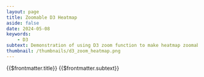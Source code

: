 ```yaml
---
layout: page
title: Zoomable D3 Heatmap
aside: false
date: 2024-05-08
keywords:
    - D3
subtext: Demonstration of using D3 zoom function to make heatmap zoomable and draggable inside container. Scales with screen size.
thumbnail: /thumbnails/d3_zoom_heatmap.png
---
```


<FigureTitle>{{$frontmatter.title}}</FigureTitle>
<SubtitleHeader>{{$frontmatter.subtext}}</SubtitleHeader>
<D3PlotContainer>
  <div ref="svgContainer"></div>
</D3PlotContainer>


<script setup>
import { ref, computed, onMounted, watch, watchEffect, shallowRef } from 'vue';
import * as d3 from 'd3';
import { Legend } from '/components/legend.js';


// DEFINE VARIABLES
const svgContainer = ref(null);
const data = shallowRef([]);

const dataFile = 'https://raw.githubusercontent.com/dms-vep/Nipah_Malaysia_RBP_DMS/master/results/filtered_data/public_filtered/RBP_mutation_effects_cell_entry_CHO-bEFNB3.csv';
//const dataFile = '/data/default_heatmap.csv'

async function fetchData() {
  const csv = await d3.csv(dataFile);
  const array = csv.map((d) => ({
      site: +d.site,
      wildtype: d.wildtype,
      mutant: d.mutant,
    effect: +d.entry_CHO_bEFNB3,
    }));
  data.value = array  
}
fetchData();

const amino_acids = [
  "R", "K", "H", "D", "E", "Q", "N", "S", "T", "Y",
  "W", "F", "A", "I", "L", "M", "V", "G", "P", "C"
];

// DEFINE D3 FUNCTIONS
const margin = { top: 20, right: 20, bottom: 50, left: 50 }; // margin for the SVG
const rowPadding = 30; // amount of padding between the rows
let rows = 4; // number of rows in the heatmap
let paddingValue = 0.1; // padding between the squares in the heatmap
const squareSize = 10;
const color = 'interpolateRdBu'
const min = -4
const max = 4

function colorScale(effect) {
  return d3.scaleDiverging(d3[color]).domain([min, 0, max])(effect);
}

const sites = computed(() => Array.from(new Set(data.value.map(d => +d.site))));

const sitesPerRow = computed(() => Math.ceil(sites.value.length / rows));

const siteRows = computed(() =>
  Array.from({ length: rows }, (_, i) =>
    sites.value.slice(i * sitesPerRow.value, (i + 1) * sitesPerRow.value)
  )
);

const maxSitesInRow = computed(() => Math.max(...siteRows.value.map(row => row.length)));

const innerWidth = computed(() => squareSize * maxSitesInRow.value);

const width = computed(() => innerWidth.value + margin.left + margin.right);

const height = computed(() =>
  squareSize * amino_acids.length * rows +
  margin.top +
  margin.bottom +
  rowPadding * (rows - 1) +
  margin.bottom
);

const innerHeight = computed(() => height.value - margin.top - margin.bottom);

const dataLookup = computed(() =>
  data.value.reduce((lookup, dataPoint) => {
    lookup[`${dataPoint.site}-${dataPoint.mutant}`] = dataPoint;
    return lookup;
  }, {})
);

const wildtypeLookup = computed(() =>
  data.value.reduce((lookup, dataPoint) => {
    lookup[dataPoint.site] = dataPoint.wildtype;
    return lookup;
  }, {})
);

const uniqueWildtypes = computed(() => {
  const map = new Map();
  data.value.forEach(d => {
    if (!map.has(+d.site)) {
      map.set(+d.site, d);
    }
  });
  return map;
});

const xScale = computed(() =>
  d3.scaleBand()
    .domain(Array.from({ length: maxSitesInRow.value }, (_, i) => i))
    .range([0, innerWidth.value])
    .padding(paddingValue)
);

const yScale = computed(() =>
  d3.scaleBand()
    .domain(amino_acids)
    .range([0, squareSize * amino_acids.length])
    .padding(paddingValue)
);

const legend = svg => {
  const g = svg
    .selectAll("g")
    .attr("class", "legend")
    .data(colorScale.value.domain())
    .join("g")
    .attr("transform", (d, i) => `translate(${margin.left + 50}, ${i * 20})`);

  g.append("circle")
    .attr("class", "legendcircle")
    .attr("r", 5)
    .attr("stroke", "currentColor")
    .attr("fill", colorScale.value);

  g.append("text")
    .attr("class", "legend-text")
    .attr("x", 10)
    .attr("dy", "0.1em")
    .text(d => d);
}

function updateHeatmap() {
  console.log('updating heatmap')
  function zoomed(event) {
    chartGroup.attr("transform", event.transform);
  }

  const svg = d3.select(svgContainer.value); // Select the SVG container
  // Append a new SVG element to the container
  const svgElement = svg.append('svg')
    .attr('preserveAspectRatio', "xMinYMin meet")
    .attr('viewBox', `0 0 ${width.value} ${height.value}`)
    .call(d3.zoom().on("zoom", zoomed)); // Add zoom behavior to the SVG

  const chartGroup = svgElement.append('g')
    .attr('transform', `translate(${margin.left}, ${margin.top})`)

  //Plot heatmap squares by row for wrapping
  siteRows.value.forEach((siteRow, rowIndex) => {
    chartGroup.selectAll(`rect-row-${rowIndex}`)
      .data(siteRow.flatMap(site => amino_acids.map(mutant => ({ site, mutant }))))
      .enter()
      .append('rect')
      .attr('x', d => xScale.value(siteRow.indexOf(d.site)))
      .attr('y', d => yScale.value(d.mutant) + (yScale.value.range()[1] + rowPadding) * rowIndex)
      .attr('width', xScale.value.bandwidth())
      .attr('height', yScale.value.bandwidth())
      .attr('fill', d => {
        const key = `${d.site}-${d.mutant}`;
        if (dataLookup.value[key]) {
          return colorScale(+dataLookup.value[key].effect);
        } else {
          return wildtypeLookup.value[d.site] === d.mutant ? 'white' : 'lightgray';
        }
      })

    // Add the wildtype 'X' text to the boxes
    chartGroup.selectAll(`.wildtype-row-${rowIndex}`)
      .data(Array.from(uniqueWildtypes.value.values()).filter(d => siteRow.includes(+d.site)))
      .enter()
      .append('text')
      .attr('class', `wildtype-row`)
      .attr('x', d => xScale.value(siteRow.indexOf(+d.site)) + xScale.value.bandwidth() / 2)
      .attr('y', d => yScale.value(d.wildtype) + (yScale.value.range()[1] + rowPadding) * rowIndex + yScale.value.bandwidth() / 2 + 3)
      .attr('text-anchor', 'middle')
      .text('X');

    const xAxis = d3.axisBottom(xScale.value).tickSizeOuter(0);
    if (siteRow.length <= 50) {
      xAxis.tickFormat(d => siteRow[d]);
    } else {
      xAxis.tickFormat((d, i) => i % 10 === 0 ? siteRow[d] : '');
    }
    
    // add the x-axis to the chart
    chartGroup.append('g')
      .attr('class', `x-axis-row`)
      .attr('transform', `translate(0, ${(yScale.value.range()[1] + rowPadding) * rowIndex + yScale.value.range()[1]})`)
      .call(xAxis)
      .selectAll('text')
      .attr('dx', '-7px')
      .attr('dy', '-5px');

    // add the y-axis to the chart
    chartGroup.append('g')
      .attr('class', `y-axis-row`)
      .attr('transform', `translate(0, ${(yScale.value.range()[1] + rowPadding) * rowIndex})`)
      .call(d3.axisLeft(yScale.value).tickSizeOuter(0));
    });
    // Add the row title
    chartGroup.append('text')
      .attr('class', 'axis-title-x')
      .attr('x', innerWidth.value / 2)
      .attr('y', innerHeight.value - 10)
      .text('Site');

    // Add the column title
    chartGroup.append('text')
      .attr('class', 'axis-title-y')
      .attr('x', -innerHeight.value / 2)
      .attr('y', -margin.left)
      .attr('dy', '1em')
      .text('Amino Acid');
  
  Legend(d3.scaleDiverging([min, 0, max], d3[color]).clamp(true), {
    svgRef: svgContainer.value,
    title: "Cell Entry",
    width: 200,
    tickValues: [min, 0, max],
    xcoord: 0,
    ycoord: 10,
  })
};

watch(data, () => {
  updateHeatmap();
});


</script>


<style>
.wildtype-row {
  font-size: 8px;
  fill: black;
}

.x-axis-row text {
  text-anchor: end;
  text-align: center;
  transform: rotate(-90deg);
}

.axis-title-x {
  font-size: 18px;
  text-anchor: middle;
  fill: currentColor;
}

.axis-title-y {
  font-size: 18px;
  text-anchor: middle;
  transform: rotate(-90deg);
  fill: currentColor;
}
</style>

